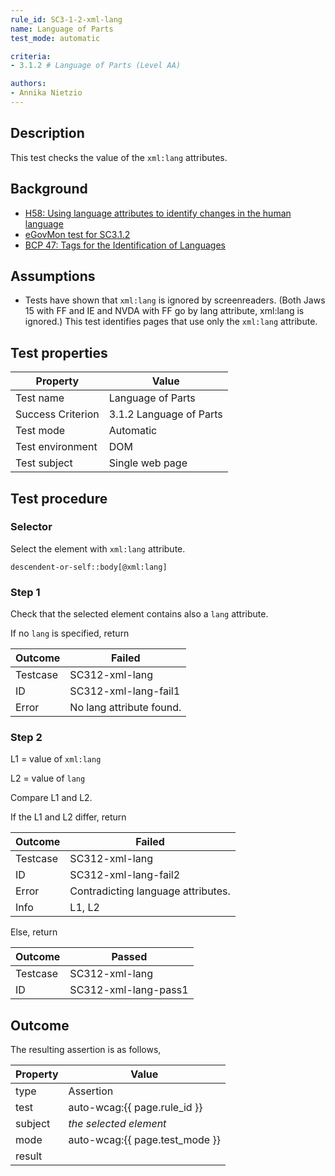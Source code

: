 ```yaml
---
rule_id: SC3-1-2-xml-lang
name: Language of Parts
test_mode: automatic

criteria:
- 3.1.2 # Language of Parts (Level AA)

authors:
- Annika Nietzio
---
```


## Description

This test checks the value of the `xml:lang` attributes.

## Background

- [H58: Using language attributes to identify changes in the human language](http://www.w3.org/TR/2014/NOTE-WCAG20-TECHS-20140408/H58)
- [eGovMon test for SC3.1.2](http://wiki.egovmon.no/wiki/SC3.1.2)
- [BCP 47: Tags for the Identification of Languages](http://www.rfc-editor.org/rfc/bcp/bcp47.txt)

## Assumptions

- Tests have shown that `xml:lang` is ignored by screenreaders. (Both Jaws 15 with FF and IE and NVDA with FF go by lang attribute, xml:lang is ignored.) This test identifies pages that use only the  `xml:lang` attribute.

## Test properties

| Property          | Value
|-------------------|----
| Test name         | Language of Parts
| Success Criterion | 3.1.2 Language of Parts
| Test mode         | Automatic
| Test environment  | DOM
| Test subject      | Single web page

## Test procedure

### Selector

Select the element with `xml:lang` attribute.

```
descendent-or-self::body[@xml:lang]
```

### Step 1

Check that the selected element contains also a `lang` attribute.

If no `lang` is specified, return

| Outcome  | Failed
|----------|-----
| Testcase | SC312-xml-lang
| ID       | SC312-xml-lang-fail1
| Error    | No lang attribute found.

### Step 2

L1 = value of `xml:lang`

L2 = value of `lang`

Compare L1 and L2.

If the L1 and L2 differ, return

| Outcome  | Failed
|----------|-----
| Testcase | SC312-xml-lang
| ID       | SC312-xml-lang-fail2
| Error    | Contradicting language attributes.
| Info     | L1, L2

Else, return

| Outcome  | Passed
|----------|-----
| Testcase | SC312-xml-lang
| ID       | SC312-xml-lang-pass1

## Outcome

The resulting assertion is as follows,

| Property | Value
|----------|----------
| type     | Assertion
| test     | auto-wcag:{{ page.rule_id }}
| subject  | *the selected element*
| mode     | auto-wcag:{{ page.test_mode }}
| result   | <One TestResult from below>
